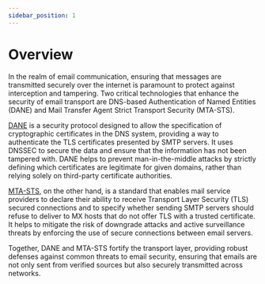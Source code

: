 ```yaml
---
sidebar_position: 1
---
```


# Overview

In the realm of email communication, ensuring that messages are transmitted securely over the internet is paramount to protect against interception and tampering. Two critical technologies that enhance the security of email transport are DNS-based Authentication of Named Entities (DANE) and Mail Transfer Agent Strict Transport Security (MTA-STS).

[DANE](/docs/smtp/transport-security/dane.md) is a security protocol designed to allow the specification of cryptographic certificates in the DNS system, providing a way to authenticate the TLS certificates presented by SMTP servers. It uses DNSSEC to secure the data and ensure that the information has not been tampered with. DANE helps to prevent man-in-the-middle attacks by strictly defining which certificates are legitimate for given domains, rather than relying solely on third-party certificate authorities.

[MTA-STS](/docs/smtp/transport-security/mta-sts.md), on the other hand, is a standard that enables mail service providers to declare their ability to receive Transport Layer Security (TLS) secured connections and to specify whether sending SMTP servers should refuse to deliver to MX hosts that do not offer TLS with a trusted certificate. It helps to mitigate the risk of downgrade attacks and active surveillance threats by enforcing the use of secure connections between email servers.

Together, DANE and MTA-STS fortify the transport layer, providing robust defenses against common threats to email security, ensuring that emails are not only sent from verified sources but also securely transmitted across networks.

